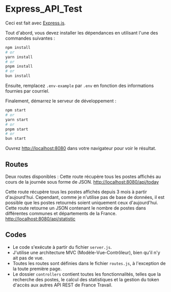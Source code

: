 # Express_API_Test
 
Ceci est fait avec [Express.js](https://expressjs.com/).

Tout d'abord, vous devez installer les dépendances en utilisant l'une des commandes suivantes :
```bash
npm install
# or
yarn install
# or
pnpm install
# or
bun install
```

Ensuite, remplacez `.env-example` par `.env` en fonction des informations fournies par courriel.

Finalement, démarrez le serveur de développement :
```bash
npm start
# or
yarn start
# or
pnpm start
# or
bun start
```
Ouvrez [http://localhost:8080](http://localhost:8080) dans votre navigateur pour voir le résultat.

## Routes

Deux routes disponibles :
Cette route récupère tous les postes affichés au cours de la journée sous forme de JSON.
[http://localhost:8080/api/today](http://localhost:8080/api/today)

Cette route récupère tous les postes affichés depuis 3 mois à partir d'aujourd'hui. Cependant, comme je n'utilise pas de base de données, il est possible que les postes retournés soient uniquement ceux d'aujourd'hui. Cette route retourne un JSON contenant le nombre de postes dans différentes communes et départements de la France.
[http://localhost:8080/api/statistic](http://localhost:8080/api/statistic)

## Codes

- Le code s'exécute à partir du fichier  `server.js`.
- J'utilise une architecture MVC (Modèle-Vue-Contrôleur), bien qu'il n'y ait pas de vue.
- Toutes les routes sont définies dans le fichier `routes.js`, à l'exception de la toute première page.
- Le dossier `controllers` contient toutes les fonctionnalités, telles que la recherche des postes, le calcul des statistiques et la gestion du token d'accès aux autres API REST de France Travail.

